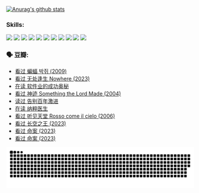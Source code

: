 
[![Anurag's github stats](https://github-readme-stats.vercel.app/api?username=w940853815)](https://github.com/anuraghazra/github-readme-stats)

### Skills:

<code><img height="32" src="https://cdn.jsdelivr.net/npm/simple-icons@v5/icons/python.svg"></code>
<code><img height="32" src="https://cdn.jsdelivr.net/npm/simple-icons@v5/icons/javascript.svg"></code>
<code><img height="32" src="https://cdn.jsdelivr.net/npm/simple-icons@v5/icons/django.svg"></code>
<code><img height="32" src="https://cdn.jsdelivr.net/npm/simple-icons@v5/icons/flask.svg"></code>
<code><img height="32" src="https://cdn.jsdelivr.net/npm/simple-icons@v5/icons/vuetify.svg"></code>
<code><img height="32" src="https://cdn.jsdelivr.net/npm/simple-icons@v5/icons/git.svg"></code>
<code><img height="32" src="https://cdn.jsdelivr.net/npm/simple-icons@v5/icons/docker.svg"></code>
<code><img height="32" src="https://cdn.jsdelivr.net/npm/simple-icons@v5/icons/postgresql.svg"></code>
<code><img height="32" src="https://cdn.jsdelivr.net/npm/simple-icons@v5/icons/elasticsearch.svg"></code>
<code><img height="32" src="https://cdn.jsdelivr.net/npm/simple-icons@v5/icons/macos.svg"></code>
<code><img height="32" src="https://cdn.jsdelivr.net/npm/simple-icons@v5/icons/linux.svg"></code>

### 🗣 豆瓣:

<!-- DOUBAN-ACTIVITIES:START -->
- [看过 蝙蝠 박쥐‎ (2009)](https://www.douban.com/people/136069238/status/4422787315/?_i=99193403)
- [看过 无处逢生 Nowhere‎ (2023)](https://www.douban.com/people/136069238/status/4416454713/?_i=99193403)
- [在读 软件业的成功奥秘](https://www.douban.com/people/136069238/status/4414815312/?_i=99193403)
- [看过 神迹 Something the Lord Made‎ (2004)](https://www.douban.com/people/136069238/status/4409691983/?_i=99193403)
- [读过 告别百年激进](https://www.douban.com/people/136069238/status/4406414036/?_i=99193403)
- [在读 纳粹医生](https://www.douban.com/people/136069238/status/4406413750/?_i=99193403)
- [看过 听见天堂 Rosso come il cielo‎ (2006)](https://www.douban.com/people/136069238/status/4401902014/?_i=99193403)
- [看过 长空之王‎ (2023)](https://www.douban.com/people/136069238/status/4397459053/?_i=99193403)
- [看过 命案‎ (2023)](https://www.douban.com/people/136069238/status/4395718336/?_i=99193403)
- [看过 命案‎ (2023)](https://www.douban.com/people/136069238/status/4395718257/?_i=99193403)
<!-- DOUBAN-ACTIVITIES:END -->


![Snake animation](https://raw.githubusercontent.com/w940853815/w940853815/output/github-contribution-grid-snake.svg)

<!--
**w940853815/w940853815** is a ✨ _special_ ✨ repository because its `README.md` (this file) appears on your GitHub profile.

Here are some ideas to get you started:

- 🔭 I’m currently working on ...
- 🌱 I’m currently learning ...
- 👯 I’m looking to collaborate on ...
- 🤔 I’m looking for help with ...
- 💬 Ask me about ...
- 📫 How to reach me: ...
- 😄 Pronouns: ...
- ⚡ Fun fact: ...
-->
